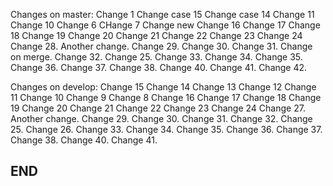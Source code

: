 Changes on master:
Change 1
Change case 15
Change case 14
Change 11
Change 10
Change 6
CHange 7
Change new
Change 16
Change 17
Change 18
Change 19
Change 20
Change 21
Change 22
Change 23
Change 24
Change 28. Another change.
Change 29.
Change 30.
Change 31. Change on merge.
Change 32.
Change 25.
Change 33.
Change 34.
Change 35.
Change 36.
Change 37.
Change 38.
Change 40.
Change 41.
Change 42.

Changes on develop:
Change 15
Change 14
Change 13
Change 12
Change 11
Change 10
Change 9
Change 8
Change 16
Change 17
Change 18
Change 19
Change 20
Change 21
Change 22
Change 23
Change 24
Change 27. Another change.
Change 29.
Change 30.
Change 31.
Change 32.
Change 25.
Change 26.
Change 33.
Change 34.
Change 35.
Change 36.
Change 37.
Change 38.
Change 40.
Change 41.

## END ##